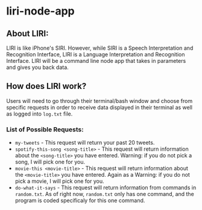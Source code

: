 # liri-node-app

## About LIRI: 
  LIRI is like iPhone's SIRI. However, while SIRI is a Speech Interpretation and Recognition Interface, LIRI is a Language Interpretation and Recognition Interface. LIRI will be a command line node app that takes in parameters and gives you back data.

 ## How does LIRI work? 
 Users will need to go through their terminal/bash window and choose from specific requests in order to receive data displayed in their terminal as well as logged into `log.txt` file.
 
 ### List of Possible Requests: 
 * `my-tweets` - This request will return your past 20 tweets. 
 * `spotify-this-song <song-title>` - This request will return information about the `<song-title>` you have entered. Warning: if you do not pick a song, I will pick one for you.
 * `movie-this <movie-title>` - This request will return information about the `<movie-title>` you have entered. Again as a Warning: if you do not pick a movie, I will pick one for you.
 * `do-what-it-says` - This request will return information from commands in `random.txt`. As of right now, `random.txt` only has one command, and the program is coded specificaly for this one command. 
 
